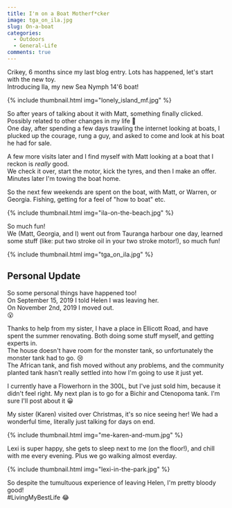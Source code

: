 ```yaml
---
title: I'm on a Boat Motherf*cker
image: tga_on_ila.jpg
slug: On-a-boat
categories:
  - Outdoors
  - General-Life
comments: true
---
```

Crikey, 6 months since my last blog entry. Lots has happened, let's start with the new toy.  
Introducing Ila, my new Sea Nymph 14'6 boat!


{% include thumbnail.html img="lonely_island_mf.jpg" %}

So after years of talking about it with Matt, something finally clicked. Possibly related to other changes in my life 🤣  
One day, after spending a few days trawling the internet looking at boats, I plucked up the courage, rung a guy, and asked to come and look at his boat he had for sale. 

A few more visits later and I find myself with Matt looking at a boat that I reckon is _really_ good.  
We check it over, start the motor, kick the tyres, and then I make an offer.  
Minutes later I'm towing the boat home.

So the next few weekends are spent on the boat, with Matt, or Warren, or Georgia. Fishing, getting for a feel of "how to boat" etc.  

{% include thumbnail.html img="ila-on-the-beach.jpg" %}

So much fun!  
We (Matt, Georgia, and I) went out from Tauranga harbour one day, learned some stuff (like: put two stroke oil in your two stroke motor!), so much fun!

{% include thumbnail.html img="tga_on_ila.jpg" %}

## Personal Update
So some personal things have happened too!  
On September 15, 2019 I told Helen I was leaving her.  
On November 2nd, 2019 I moved out.  
😮  

Thanks to help from my sister, I have a place in Ellicott Road, and have spent the summer renovating. Both doing some stuff myself, and getting experts in.  
The house doesn't have room for the monster tank, so unfortunately the monster tank had to go. 😢  
The African tank, and fish moved without any problems, and the community planted tank hasn't really settled into how I'm going to use it just yet.

I currently have a Flowerhorn in the 300L, but I've just sold him, because it didn't feel right. My next plan is to go for a Bichir and Ctenopoma tank. I'm sure I'll post about it 😀

My sister (Karen) visited over Christmas, it's so nice seeing her! We had a wonderful time, literally just talking for days on end.  

{% include thumbnail.html img="me-karen-and-mum.jpg" %}

Lexi is super happy, she gets to sleep next to me (on the floor!), and chill with me every evening. Plus we go walking almost everday.

{% include thumbnail.html img="lexi-in-the-park.jpg" %}

So despite the tumultuous experience of leaving Helen, I'm pretty bloody good!  
&#35;LivingMyBestLife  😂
